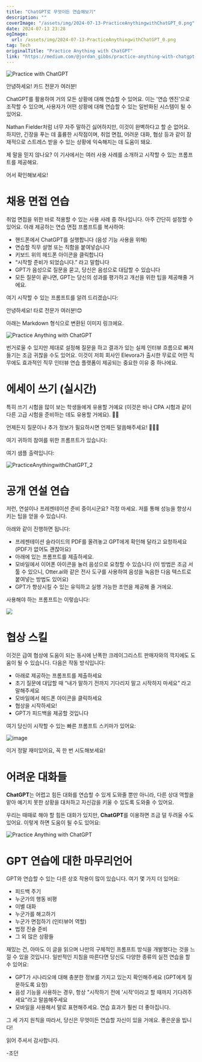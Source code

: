 ```yaml
---
title: "ChatGPT로 무엇이든 연습해보기"
description: ""
coverImage: "/assets/img/2024-07-13-PracticeAnythingwithChatGPT_0.png"
date: 2024-07-13 23:28
ogImage: 
  url: /assets/img/2024-07-13-PracticeAnythingwithChatGPT_0.png
tag: Tech
originalTitle: "Practice Anything with ChatGPT"
link: "https://medium.com/@jordan_gibbs/practice-anything-with-chatgpt-42ca177c2c14"
---
```



![Practice with ChatGPT](/assets/img/2024-07-13-PracticeAnythingwithChatGPT_0.png)

안녕하세요! 카드 전문가 여러분! 

ChatGPT를 활용하여 거의 모든 상황에 대해 연습할 수 있어요. 이는 '연습 엔진'으로 조작할 수 있으며, 사용자가 어떤 상황에 대해 연습할 수 있는 일반화된 시스템이 될 수 있어요.

Nathan Fielder처럼 너무 자주 말하긴 싫어하지만, 이것이 완벽하다고 할 순 없어요. 하지만, 긴장을 푸는 데 훌륭한 시작점이며, 취업 면접, 어려운 대화, 협상 등과 같이 잠재적으로 스트레스 받을 수 있는 상황에 익숙해지는 데 도움이 돼요.

제 말을 믿지 않나요? 이 기사에서는 여러 사용 사례를 소개하고 시작할 수 있는 프롬프트를 제공해요.

어서 확인해보세요!

<div class="content-ad"></div>

# 채용 면접 연습

취업 면접을 위한 바로 적용할 수 있는 사용 사례 중 하나입니다. 아주 간단히 설정할 수 있어요. 아래 제공하는 연습 면접 프롬프트를 복사하여:

- 핸드폰에서 ChatGPT를 실행합니다 (음성 기능 사용을 위해)
- 연습할 직무 설명 또는 직함을 붙여넣습니다
- 키보드 위의 헤드폰 아이콘을 클릭합니다
- “시작할 준비가 되었습니다.” 라고 말합니다
- GPT가 음성으로 질문을 묻고, 당신은 음성으로 대답할 수 있습니다
- 모든 질문이 끝나면, GPT는 당신의 성과를 평가하고 개선을 위한 팁을 제공해줄 거에요.

여기 시작할 수 있는 프롬프트를 알려 드리겠습니다:

<div class="content-ad"></div>

안녕하세요! 타로 전문가 여러분!😊

아래는 Markdown 형식으로 변환된 이미지 링크에요.


![Practice Anything with ChatGPT](/assets/img/2024-07-13-PracticeAnythingwithChatGPT_1.png)


번거로울 수 있지만 제대로 설정해 질문을 하고 결과가 있는 실제 인터뷰 흐름으로 빠져들기는 조금 귀찮을 수도 있어요. 이것이 저희 회사인 Elevora가 출시한 무료로 어떤 직무에도 효과적인 직무 인터뷰 연습 플랫폼이 제공되는 중요한 이유 중 하나에요.

# 에세이 쓰기 (실시간)

특히 쓰기 시험을 많이 보는 학생들에게 유용할 거예요 (이것은 바나 CPA 시험과 같이 다른 고급 시험을 준비하는 데도 유용할 거에요). 📝✨

언제든지 질문이나 추가 정보가 필요하시면 언제든 말씀해주세요! 🌟✨💖

<div class="content-ad"></div>

여기 귀하의 참여를 위한 프롬프트가 있습니다:

여기 샘플 출력입니다:


![PracticeAnythingwithChatGPT_2](/assets/img/2024-07-13-PracticeAnythingwithChatGPT_2.png)

# 공개 연설 연습


<div class="content-ad"></div>

저런, 연설이나 프레젠테이션 준비 중이시군요? 걱정 마세요. 저를 통해 성능을 향상시키는 팁을 얻을 수 있습니다.

아래와 같이 진행하면 됩니다:

- 프레젠테이션 슬라이드의 PDF를 올려놓고 GPT에게 확인해 달라고 요청하세요 (PDF가 없어도 괜찮아요)
- 아래에 있는 프롬프트를 제출하세요.
- 모바일에서 이어폰 아이콘을 눌러 음성으로 요청할 수 있습니다 (이 방법은 조금 서툴 수 있으니, Otter.ai와 같은 전사 도구를 사용하여 음성을 녹음한 다음 텍스트로 붙여넣는 방법도 있어요)
- GPT가 향상시킬 수 있는 유익하고 실행 가능한 조언을 제공해 줄 거에요.

사용해야 하는 프롬프트는 이렇습니다:

<div class="content-ad"></div>


![](/assets/img/2024-07-13-PracticeAnythingwithChatGPT_3.png)

# 협상 스킬

이것은 급여 협상에 도움이 되는 동시에 난폭한 크레이그리스트 판매자와의 깍지에도 도움이 될 수 있습니다. 다음은 작동 방식입니다:

- 아래로 제공하는 프롬프트를 제출하세요
- 초기 질문에 대답할 때 “내가 말하기 전까지 기다리지 말고 시작하지 마세요” 라고 말해주세요
- 모바일에서 헤드폰 아이콘을 클릭하세요
- 협상을 시작하세요!
- GPT가 피드백을 제공할 것입니다


<div class="content-ad"></div>

여기 당신이 시작할 수 있는 빠른 프롬프트 스키마가 있어요:

![image](/assets/img/2024-07-13-PracticeAnythingwithChatGPT_4.png)

이거 정말 재미있어요, 꼭 한 번 시도해보세요!

# 어려운 대화들

<div class="content-ad"></div>

**ChatGPT**는 어렵고 힘든 대화를 연습할 수 있게 도와줄 뿐만 아니라, 다른 상대 역할을 맡아 예기치 못한 상황을 대처하고 자신감을 키울 수 있도록 도와줄 수 있어요.

우리는 때때로 해야 할 힘든 대화가 있지만, **ChatGPT**를 이용하면 조금 덜 두려울 수도 있어요. 이렇게 하면 도움이 될 수도 있어요:

![Practice Anything with ChatGPT](/assets/img/2024-07-13-PracticeAnythingwithChatGPT_5.png)

# GPT 연습에 대한 마무리언어

<div class="content-ad"></div>

GPT와 연습할 수 있는 다른 상호 작용이 많이 있습니다. 여기 몇 가지 더 있어요:

- 피드백 주기
- 누군가의 행동 비평
- 이별 대화
- 누군가를 해고하기
- 누군가 면접하기 (인터뷰어 역할)
- 법정 진술 준비
- 그 외 많은 상황들

재밌는 건, 아마도 이 글을 읽으며 나만의 구체적인 프롬프트 방식을 개발했다는 것을 느낄 수 있을 것입니다. 일반적인 지침을 따른다면 당신도 다양한 종류의 실전 연습을 할 수 있어요:

- GPT가 시나리오에 대해 충분한 정보를 가지고 있는지 확인해주세요 (GPT에게 질문하도록 요청)
- 음성 기능을 사용하는 경우, 항상 "시작하기 전에 '시작'이라고 할 때까지 기다려주세요"라고 말씀해주세요
- 모바일을 사용해서 말로 표현해주세요. 연습 효과가 훨씬 더 좋아집니다.

<div class="content-ad"></div>

그 세 가지 원칙을 따라서, 당신은 무엇이든 연습할 자신이 있을 거에요. 좋은운을 빕니다!

읽어 주셔서 감사합니다.

-조던